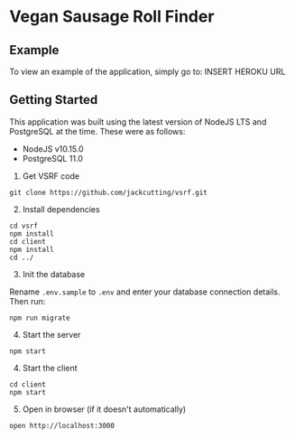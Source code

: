 # Vegan Sausage Roll Finder

## Example

To view an example of the application, simply go to: INSERT HEROKU URL

## Getting Started

This application was built using the latest version of NodeJS LTS and PostgreSQL at the time. These were as follows: 

* NodeJS v10.15.0
* PostgreSQL 11.0

1. Get VSRF code

  ```
  git clone https://github.com/jackcutting/vsrf.git
  ```

2. Install dependencies

  ```
  cd vsrf
  npm install
  cd client
  npm install
  cd ../
  ```

3. Init the database

  Rename `.env.sample` to `.env` and enter your database connection details. Then run:

  ```
  npm run migrate
  ```

4. Start the server

  ```
  npm start
  ```

4. Start the client

  ```
  cd client
  npm start
  ```

5. Open in browser (if it doesn't automatically)

  ```
  open http://localhost:3000
  ```